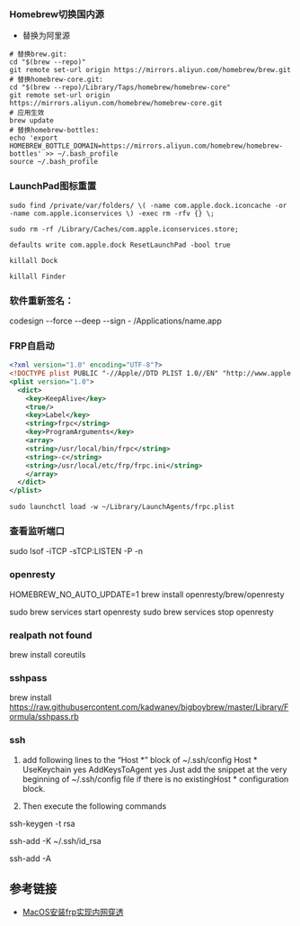 ### Homebrew切换国内源

+ 替换为阿里源

```shell
# 替换brew.git:
cd "$(brew --repo)"
git remote set-url origin https://mirrors.aliyun.com/homebrew/brew.git
# 替换homebrew-core.git:
cd "$(brew --repo)/Library/Taps/homebrew/homebrew-core"
git remote set-url origin https://mirrors.aliyun.com/homebrew/homebrew-core.git
# 应用生效
brew update
# 替换homebrew-bottles:
echo 'export HOMEBREW_BOTTLE_DOMAIN=https://mirrors.aliyun.com/homebrew/homebrew-bottles' >> ~/.bash_profile
source ~/.bash_profile
```


### LaunchPad图标重置

```shell
sudo find /private/var/folders/ \( -name com.apple.dock.iconcache -or -name com.apple.iconservices \) -exec rm -rfv {} \;

sudo rm -rf /Library/Caches/com.apple.iconservices.store;

defaults write com.apple.dock ResetLaunchPad -bool true

killall Dock

killall Finder
```


### 软件重新签名：

codesign --force --deep --sign - /Applications/name.app






### FRP自启动

```xml
<?xml version="1.0" encoding="UTF-8"?>
<!DOCTYPE plist PUBLIC "-//Apple//DTD PLIST 1.0//EN" "http://www.apple.com/DTDs/PropertyList-1.0.dtd">
<plist version="1.0">
  <dict>
    <key>KeepAlive</key>
    <true/>
    <key>Label</key>
    <string>frpc</string>
    <key>ProgramArguments</key>
    <array>
    <string>/usr/local/bin/frpc</string>
    <string>-c</string>
    <string>/usr/local/etc/frp/frpc.ini</string>
    </array>
  </dict>
</plist>
```

```
sudo launchctl load -w ~/Library/LaunchAgents/frpc.plist
```

### 查看监听端口

sudo lsof -iTCP -sTCP:LISTEN -P -n

### openresty
HOMEBREW_NO_AUTO_UPDATE=1 brew install openresty/brew/openresty

sudo brew services start openresty
sudo brew services stop openresty


### realpath not found
brew install coreutils


### sshpass
brew install https://raw.githubusercontent.com/kadwanev/bigboybrew/master/Library/Formula/sshpass.rb



### ssh
1) add following lines to the “Host *” block of ~/.ssh/config
Host *
    UseKeychain yes
    AddKeysToAgent yes
Just add the snippet at the very beginning of ~/.ssh/config file if there is no existingHost * configuration block.

2) Then execute the following commands

ssh-keygen -t rsa

ssh-add -K ~/.ssh/id_rsa

ssh-add -A


## 参考链接
* [MacOS安装frp实现内网穿透](https://chy.mobi/linux-study/mac-os-frp-cross-innet.html)
